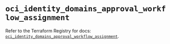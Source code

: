 # `oci_identity_domains_approval_workflow_assignment`

Refer to the Terraform Registry for docs: [`oci_identity_domains_approval_workflow_assignment`](https://registry.terraform.io/providers/oracle/oci/7.19.0/docs/resources/identity_domains_approval_workflow_assignment).
